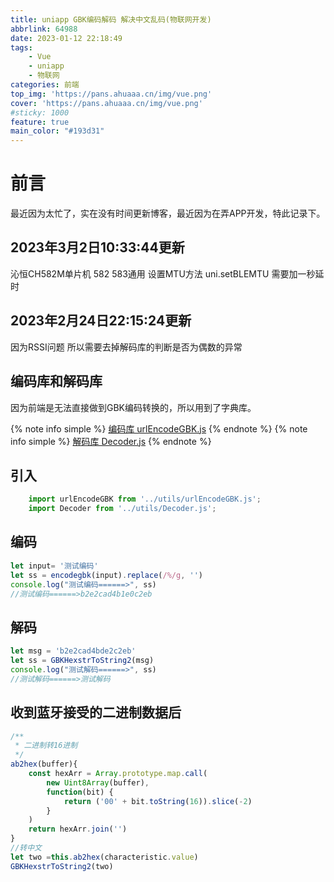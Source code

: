 ```yaml
---
title: uniapp GBK编码解码 解决中文乱码(物联网开发)
abbrlink: 64988
date: 2023-01-12 22:18:49
tags: 
	- Vue
	- uniapp
	- 物联网
categories: 前端
top_img: 'https://pans.ahuaaa.cn/img/vue.png'
cover: 'https://pans.ahuaaa.cn/img/vue.png'
#sticky: 1000
feature: true
main_color: "#193d31"
---
```

# 前言
最近因为太忙了，实在没有时间更新博客，最近因为在弄APP开发，特此记录下。

## 2023年3月2日10:33:44更新
沁恒CH582M单片机 582 583通用 
设置MTU方法 uni.setBLEMTU 需要加一秒延时

## 2023年2月24日22:15:24更新

因为RSSI问题 所以需要去掉解码库的判断是否为偶数的异常

## 编码库和解码库
因为前端是无法直接做到GBK编码转换的，所以用到了字典库。

{% note info simple %}
[编码库 urlEncodeGBK.js](https://pans.ahuaaa.cn/js/urlEncodeGBK.js)
{% endnote %}
{% note info simple %}
[解码库 Decoder.js](https://pans.ahuaaa.cn/js/Decoder.js)
{% endnote %}

## 引入
```javascript
	import urlEncodeGBK from '../utils/urlEncodeGBK.js';
	import Decoder from '../utils/Decoder.js';
```
## 编码
```javascript
let input= '测试编码'
let ss = encodegbk(input).replace(/%/g, '')
console.log("测试编码======>", ss)
//测试编码======>b2e2cad4b1e0c2eb
```
## 解码
```javascript
let msg = 'b2e2cad4bde2c2eb'
let ss = GBKHexstrToString2(msg)
console.log("测试解码======>", ss)
//测试解码======>测试解码
```
## 收到蓝牙接受的二进制数据后
```javascript
/**
 * 二进制转16进制
 */
ab2hex(buffer){
	const hexArr = Array.prototype.map.call(
	    new Uint8Array(buffer),
	    function(bit) {
		    return ('00' + bit.toString(16)).slice(-2)
	    }
	)
	return hexArr.join('')
}
//转中文
let two =this.ab2hex(characteristic.value)
GBKHexstrToString2(two)
```
